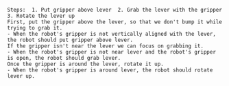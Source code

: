 
    Steps:  1. Put gripper above lever  2. Grab the lever with the gripper  3. Rotate the lever up
    First, put the gripper above the lever, so that we don't bump it while trying to grab it.
    - When the robot's gripper is not vertically aligned with the lever, the robot should put gripper above lever.
    If the gripper isn't near the lever we can focus on grabbing it.
    - When the robot's gripper is not near lever and the robot's gripper is open, the robot should grab lever.
    Once the gripper is around the lever, rotate it up.
    - When the robot's gripper is around lever, the robot should rotate lever up.